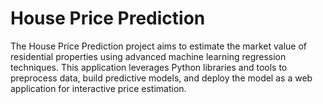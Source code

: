 # House Price Prediction
The House Price Prediction project aims to estimate the market value of residential properties using advanced machine learning regression techniques. This application leverages Python libraries and tools to preprocess data, build predictive models, and deploy the model as a web application for interactive price estimation.
